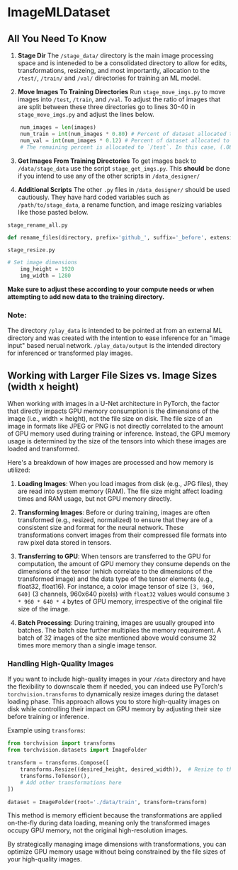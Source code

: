 # ImageMLDataset
## All You Need To Know

1. **Stage Dir** The `/stage_data/` directory is the main image processing space and is inteneded to be a consolidated directory to allow for edits, transformations, resizeing, and most importantly, allocation to the `/test/`, `/train/` and `/val/` directories for training an ML model. 

2. **Move Images To Training Directories**
Run `stage_move_imgs.py` to move images into `/test`, `/train`, and `/val`. To adjust the ratio of images that are split between these three directories go to lines 30-40 in `stage_move_imgs.py` and adjust the lines below.

```python
    num_images = len(images)
    num_train = int(num_images * 0.80) # Percent of dataset allocated to `/train`
    num_val = int(num_images * 0.12) # Percent of dataset allocated to `/val`
    # The remaining percent is allocated to `/test`. In this case, (.08) or eight percent.
```

3. **Get Images From Training Directories** To get images back to `/data/stage_data` use the script `stage_get_imgs.py`. This <strong>should</strong> be done if you intend to use any of the other scripts in `/data_designer/`

4. **Additional Scripts** The other `.py` files in `/data_designer/` should be used cautiously. They have hard coded variables such as `/path/to/stage_data`, a rename function, and image resizing variables like those pasted below. 

`stage_rename_all.py`
```python
def rename_files(directory, prefix='github_', suffix='_before', extension='.jpg'):
```

`stage_resize.py`
```python
# Set image dimensions
    img_height = 1920
    img_width = 1280
```
**Make sure to adjust these according to your compute needs or when attempting to add new data to the training directory.**


### Note: 
The directory `/play_data` is intended to be pointed at from an external ML directory and was created with the intention to ease inference for an "image input" based nerual network. `/play_data/output` is the intended directory for inferenced or transformed play images.



## Working with Larger File Sizes vs. Image Sizes (width x height)
When working with images in a U-Net architecture in PyTorch, the factor that directly impacts GPU memory consumption is the dimensions of the image (i.e., width × height), not the file size on disk. The file size of an image in formats like JPEG or PNG is not directly correlated to the amount of GPU memory used during training or inference. Instead, the GPU memory usage is determined by the size of the tensors into which these images are loaded and transformed.

Here's a breakdown of how images are processed and how memory is utilized:

1. **Loading Images**: When you load images from disk (e.g., JPG files), they are read into system memory (RAM). The file size might affect loading times and RAM usage, but not GPU memory directly.

2. **Transforming Images**: Before or during training, images are often transformed (e.g., resized, normalized) to ensure that they are of a consistent size and format for the neural network. These transformations convert images from their compressed file formats into raw pixel data stored in tensors.

3. **Transferring to GPU**: When tensors are transferred to the GPU for computation, the amount of GPU memory they consume depends on the dimensions of the tensor (which correlate to the dimensions of the transformed image) and the data type of the tensor elements (e.g., float32, float16). For instance, a color image tensor of size `[3, 960, 640]` (3 channels, 960x640 pixels) with `float32` values would consume `3 * 960 * 640 * 4` bytes of GPU memory, irrespective of the original file size of the image.

4. **Batch Processing**: During training, images are usually grouped into batches. The batch size further multiplies the memory requirement. A batch of 32 images of the size mentioned above would consume 32 times more memory than a single image tensor.

### Handling High-Quality Images

If you want to include high-quality images in your `/data` directory and have the flexibility to downscale them if needed, you can indeed use PyTorch's `torchvision.transforms` to dynamically resize images during the dataset loading phase. This approach allows you to store high-quality images on disk while controlling their impact on GPU memory by adjusting their size before training or inference.

Example using `transforms`:

```python
from torchvision import transforms
from torchvision.datasets import ImageFolder

transform = transforms.Compose([
    transforms.Resize((desired_height, desired_width)),  # Resize to the desired size
    transforms.ToTensor(),
    # Add other transformations here
])

dataset = ImageFolder(root='./data/train', transform=transform)
```

This method is memory efficient because the transformations are applied on-the-fly during data loading, meaning only the transformed images occupy GPU memory, not the original high-resolution images.

By strategically managing image dimensions with transformations, you can optimize GPU memory usage without being constrained by the file sizes of your high-quality images.